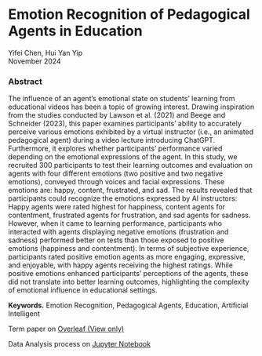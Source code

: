 # Emotion Recognition of Pedagogical Agents in Education
Yifei Chen, Hui Yan Yip  
November 2024

### Abstract
The influence of an agent’s emotional state on students’ learning from educational videos
has been a topic of growing interest. Drawing inspiration from the studies conducted by
Lawson et al. (2021) and Beege and Schneider (2023), this paper examines participants’ ability
to accurately perceive various emotions exhibited by a virtual instructor (i.e., an animated
pedagogical agent) during a video lecture introducing ChatGPT. Furthermore, it explores
whether participants’ performance varied depending on the emotional expressions of the agent.
In this study, we recruited 300 participants to test their learning outcomes and evaluation
on agents with four different emotions (two positive and two negative emotions), conveyed
through voices and facial expressions. These emotions are: happy, content, frustrated, and
sad. The results revealed that participants could recognize the emotions expressed by AI
instructors: Happy agents were rated highest for happiness, content agents for contentment,
frustrated agents for frustration, and sad agents for sadness. However, when it came to
learning performance, participants who interacted with agents displaying negative emotions
(frustration and sadness) performed better on tests than those exposed to positive emotions
(happiness and contentment). In terms of subjective experience, participants rated positive
emotion agents as more engaging, expressive, and enjoyable, with happy agents receiving
the highest ratings. While positive emotions enhanced participants’ perceptions of the agents,
these did not translate into better learning outcomes, highlighting the complexity of emotional
influence in educational settings.

**Keywords.** Emotion Recognition, Pedagogical Agents, Education, Artificial Intelligent


Term paper on [Overleaf (View only)](https://www.overleaf.com/read/jtgzfmzrvrsc#a082fc)

Data Analysis process on [Jupyter Notebook](https://github.com/devychen/Course_Pedagogical_Agents/blob/main/PA_Data.ipynb)
